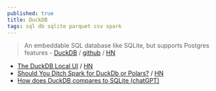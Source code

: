 ```yaml
---
published: true
title: DuckDB
tags: sql db sqlite parquet csv spark
---
```

> An embeddable SQL database like SQLite, but supports Postgres features - [DuckDB](https://duckdb.org/) / [github](https://github.com/duckdb/duckdb?tab=readme-ov-file#duckdb) / [HN](https://news.ycombinator.com/item?id=24531085)

- [	The DuckDB Local UI](https://duckdb.org/2025/03/12/duckdb-ui.html) / [HN](https://news.ycombinator.com/item?id=43342712)
- [Should You Ditch Spark for DuckDb or Polars?](https://milescole.dev/data-engineering/2024/12/12/Should-You-Ditch-Spark-DuckDB-Polars.html) / [HN](https://news.ycombinator.com/item?id=42419224)
- [How does DuckDB compares to SQLite (chatGPT)](https://chatgpt.com/share/6784f6c5-2254-800d-a086-4e4157d36161)
